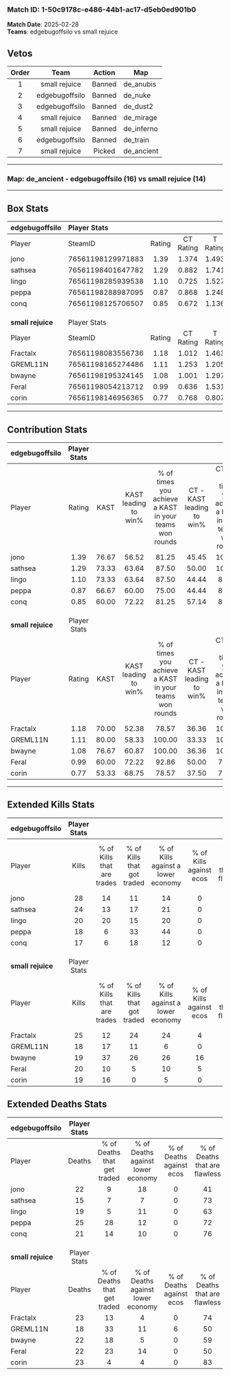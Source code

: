 ### Match ID: 1-50c9178c-e486-44b1-ac17-d5eb0ed901b0  
**Match Date**: 2025-02-28  
**Teams**: edgebugoffsilo vs small rejuice  

## Vetos  

| Order | Team | Action | Map |
| :---: | :--: | :----: | --- |
| 1 | small rejuice | Banned | de_anubis |
| 2 | edgebugoffsilo | Banned | de_nuke |
| 3 | edgebugoffsilo | Banned | de_dust2 |
| 4 | small rejuice | Banned | de_mirage |
| 5 | small rejuice | Banned | de_inferno |
| 6 | edgebugoffsilo | Banned | de_train |
| 7 | small rejuice | Picked | de_ancient |

---  

### **Map**: de_ancient - edgebugoffsilo (16) vs small rejuice (14)  
---  

## Box Stats  

| **edgebugoffsilo** | Player Stats      |        |           |          |       |       |       |         |        |      |     |
| :- | :- | :-: | :-: | :-: | :-: | :-: | :-: | :-: | :-: | :-: | :-: |
| Player             | SteamID           | Rating | CT Rating | T Rating | KAST  |  ADR  | Kills | Assists | Deaths | K/D  | HS% |
| jono               | 76561198129971883 |  1.39  |   1.374   |  1.493   | 76.67 | 102.8 |  28   |    8    |   22   | 1.27 | 64  |
| sathsea            | 76561198401647782 |  1.29  |   0.882   |  1.741   | 73.33 | 74.4  |  24   |    8    |   15   | 1.60 | 25  |
| Iingo              | 76561198285939538 |  1.10  |   0.725   |  1.527   | 73.33 | 75.3  |  20   |    7    |   19   | 1.05 | 60  |
| peppa              | 76561198288987095 |  0.87  |   0.868   |  1.248   | 66.67 | 69.2  |  18   |    9    |   25   | 0.72 | 38  |
| conq               | 76561198125706507 |  0.85  |   0.672   |  1.136   | 60.00 | 66.5  |  17   |    6    |   21   | 0.81 | 47  |
|                    |                   |        |           |          |       |       |       |         |        |      |     |
|                    |                   |        |           |          |       |       |       |         |        |      |     |
|                    |                   |        |           |          |       |       |       |         |        |      |     |
| **small rejuice**  | Player Stats      |        |           |          |       |       |       |         |        |      |     |
| Player             | SteamID           | Rating | CT Rating | T Rating | KAST  |  ADR  | Kills | Assists | Deaths | K/D  | HS% |
| Fractalx           | 76561198083556736 |  1.18  |   1.012   |  1.463   | 70.00 | 82.4  |  25   |   11    |   23   | 1.09 | 72  |
| GREML11N           | 76561198165274486 |  1.11  |   1.253   |  1.205   | 80.00 | 72.7  |  18   |   11    |   18   | 1.00 | 61  |
| bwayne             | 76561198195324145 |  1.08  |   1.001   |  1.297   | 76.67 | 84.0  |  19   |    9    |   22   | 0.86 | 42  |
| Feral              | 76561198054213712 |  0.99  |   0.636   |  1.531   | 60.00 | 87.0  |  20   |    9    |   22   | 0.91 | 30  |
| corin              | 76561198146956365 |  0.77  |   0.768   |  0.807   | 53.33 | 53.1  |  19   |    3    |   23   | 0.83 | 57  |
---  

## Contribution Stats  

| **edgebugoffsilo** | Player Stats |       |                      |                                                        |                           |                                                             |                          |                                                            |
| :- | :-: | :-: | :-: | :-: | :-: | :-: | :-: | :-: |
| Player             |    Rating    | KAST  | KAST leading to win% | % of times you achieve a KAST in your teams won rounds | CT - KAST leading to win% | CT - % of times you achieve a KAST in your teams won rounds | T - KAST leading to win% | T - % of times you achieve a KAST in your teams won rounds |
| jono               |     1.39     | 76.67 |        56.52         |                         81.25                          |           45.45           |                           100.00                            |          66.67           |                           72.73                            |
| sathsea            |     1.29     | 73.33 |        63.64         |                         87.50                          |           50.00           |                           100.00                            |          75.00           |                           81.82                            |
| Iingo              |     1.10     | 73.33 |        63.64         |                         87.50                          |           44.44           |                            80.00                            |          76.92           |                           90.91                            |
| peppa              |     0.87     | 66.67 |        60.00         |                         75.00                          |           44.44           |                            80.00                            |          72.73           |                           72.73                            |
| conq               |     0.85     | 60.00 |        72.22         |                         81.25                          |           57.14           |                            80.00                            |          81.82           |                           81.82                            |
|                    |              |       |                      |                                                        |                           |                                                             |                          |                                                            |
|                    |              |       |                      |                                                        |                           |                                                             |                          |                                                            |
|                    |              |       |                      |                                                        |                           |                                                             |                          |                                                            |
| **small rejuice**  | Player Stats |       |                      |                                                        |                           |                                                             |                          |                                                            |
| Player             |    Rating    | KAST  | KAST leading to win% | % of times you achieve a KAST in your teams won rounds | CT - KAST leading to win% | CT - % of times you achieve a KAST in your teams won rounds | T - KAST leading to win% | T - % of times you achieve a KAST in your teams won rounds |
| Fractalx           |     1.18     | 70.00 |        52.38         |                         78.57                          |           36.36           |                           100.00                            |          70.00           |                           70.00                            |
| GREML11N           |     1.11     | 80.00 |        58.33         |                         100.00                         |           33.33           |                           100.00                            |          83.33           |                           100.00                           |
| bwayne             |     1.08     | 76.67 |        60.87         |                         100.00                         |           36.36           |                           100.00                            |          83.33           |                           100.00                           |
| Feral              |     0.99     | 60.00 |        72.22         |                         92.86                          |           50.00           |                            75.00                            |          83.33           |                           100.00                           |
| corin              |     0.77     | 53.33 |        68.75         |                         78.57                          |           37.50           |                            75.00                            |          100.00          |                           80.00                            |
---  

## Extended Kills Stats  

| **edgebugoffsilo** | Player Stats |                            |                            |                                    |                         |                              |                                 |                                       |                    |           |
| :- | :-: | :-: | :-: | :-: | :-: | :-: | :-: | :-: | :-: | :-: |
| Player             |    Kills     | % of Kills that are trades | % of Kills that got traded | % of Kills against a lower economy | % of Kills against ecos | % of Kills that are flawless | % of Kills that are close duels | % of Kills that are assisted by flash | Pistol Round Kills | AWP Kills |
| jono               |      28      |             14             |             11             |                 14                 |            0            |              54              |               14                |                   4                   |         1          |     0     |
| sathsea            |      24      |             13             |             17             |                 21                 |            0            |              83              |                0                |                   4                   |         0          |    16     |
| Iingo              |      20      |             20             |             15             |                 20                 |            0            |              60              |               20                |                   5                   |         1          |     0     |
| peppa              |      18      |             6              |             33             |                 44                 |            0            |              67              |                6                |                  11                   |         1          |     0     |
| conq               |      17      |             6              |             18             |                 12                 |            0            |              59              |                6                |                  12                   |         1          |     0     |
|                    |              |                            |                            |                                    |                         |                              |                                 |                                       |                    |           |
|                    |              |                            |                            |                                    |                         |                              |                                 |                                       |                    |           |
|                    |              |                            |                            |                                    |                         |                              |                                 |                                       |                    |           |
| **small rejuice**  | Player Stats |                            |                            |                                    |                         |                              |                                 |                                       |                    |           |
| Player             |    Kills     | % of Kills that are trades | % of Kills that got traded | % of Kills against a lower economy | % of Kills against ecos | % of Kills that are flawless | % of Kills that are close duels | % of Kills that are assisted by flash | Pistol Round Kills | AWP Kills |
| Fractalx           |      25      |             12             |             24             |                 24                 |            4            |              72              |                0                |                   4                   |         1          |     0     |
| GREML11N           |      18      |             17             |             11             |                 6                  |            0            |              78              |                0                |                   0                   |         2          |     0     |
| bwayne             |      19      |             37             |             26             |                 26                 |           16            |              58              |               16                |                   0                   |         2          |     0     |
| Feral              |      20      |             10             |             5              |                 10                 |            5            |              45              |               10                |                   0                   |         1          |     0     |
| corin              |      19      |             16             |             0              |                 5                  |            0            |              74              |               11                |                   0                   |         4          |     0     |
## Extended Deaths Stats  

| **edgebugoffsilo** | Player Stats |                             |                                   |                          |                               |                            |                           |               |
| :- | :-: | :-: | :-: | :-: | :-: | :-: | :-: | :-: |
| Player             |    Deaths    | % of Deaths that get traded | % of Deaths against lower economy | % of Deaths against ecos | % of Deaths that are flawless | % of Deaths that are close | % of Deaths while blinded | Deaths to AWP |
| jono               |      22      |              9              |                18                 |            0             |              41               |             9              |             0             |       0       |
| sathsea            |      15      |              7              |                 7                 |            0             |              73               |             7              |             0             |       0       |
| Iingo              |      19      |              5              |                11                 |            0             |              63               |             11             |             0             |       0       |
| peppa              |      25      |             28              |                12                 |            0             |              72               |             4              |             4             |       0       |
| conq               |      21      |             14              |                10                 |            0             |              76               |             5              |             0             |       0       |
|                    |              |                             |                                   |                          |                               |                            |                           |               |
|                    |              |                             |                                   |                          |                               |                            |                           |               |
|                    |              |                             |                                   |                          |                               |                            |                           |               |
| **small rejuice**  | Player Stats |                             |                                   |                          |                               |                            |                           |               |
| Player             |    Deaths    | % of Deaths that get traded | % of Deaths against lower economy | % of Deaths against ecos | % of Deaths that are flawless | % of Deaths that are close | % of Deaths while blinded | Deaths to AWP |
| Fractalx           |      23      |             13              |                 4                 |            0             |              74               |             9              |            13             |       5       |
| GREML11N           |      18      |             33              |                11                 |            6             |              50               |             11             |             6             |       3       |
| bwayne             |      22      |             18              |                 5                 |            0             |              59               |             18             |             0             |       4       |
| Feral              |      22      |             23              |                14                 |            0             |              50               |             9              |             9             |       4       |
| corin              |      23      |              4              |                 4                 |            0             |              83               |             0              |             4             |       0       |
